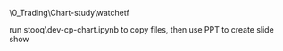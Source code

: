 \0_Trading\Chart-study\watchetf

run stooq\dev-cp-chart.ipynb to copy files, then use PPT to create slide show



